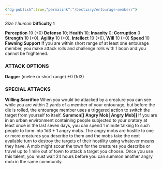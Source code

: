 ```yaml
---
{"dg-publish":true,"permalink":"/bestiary/entourage-member/"}
---
```


*Size 1 human*
**Difficulty 1**

**Perception** 10 (+0)
**Defense** 10; **Health** 10; **Insanity** 0; **Corruption** 0
**Strength** 10 (+0), **Agility** 10 (+0), **Intellect** 10 (+0), **Will** 10 (+0)
**Speed** 10
**Fawning Support** If you are within short range of at least one entourage member, you make attack rolls and challenge rolls with 1 boon and you cannot be frightened.
### ATTACK OPTIONS
**Dagger** (melee or short range) +0 (1d3)
### SPECIAL ATTACKS
**Willing Sacrifice** When you would be attacked by a creature you can see while you are within 2 yards of a member of your entourage, but before the die is rolled, the entourage member uses a triggered action to switch the target from yourself to itself.
**Summon[[ Angry Mob\| Angry Mob]]** If you are in an urban environment containing people subjected to your oratory at least once in the last seven days, you can spend 1 minute talking to such people to form into 1d3 + 1 angry mobs. The angry mobs are hostile to one or more creatures you describe to them and the mobs take the next available turn to destroy the targets of their hostility using whatever means they have. A mob might scour the town for the creatures you describe or travel up to 1 mile out of town to attack a target you choose. Once you use this talent, you must wait 24 hours before you can summon another angry mob in the same community.